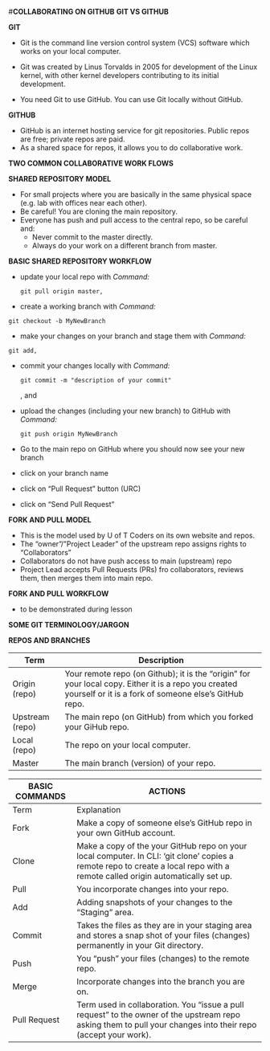 #**COLLABORATING ON GITHUB**
**GIT VS GITHUB**

**GIT**

* Git is the command line version control system (VCS) software which works on your local computer.

* Git was created by Linus Torvalds in 2005 for development of the Linux kernel, with other kernel developers contributing to its initial development.

* You need Git to use GitHub. You can use Git locally without GitHub.

**GITHUB**

* GitHub is an internet hosting service for git repositories. Public repos are free; private repos are paid.
* As a shared space for repos, it allows you to do collaborative work.
 
**TWO COMMON COLLABORATIVE WORK FLOWS**

**SHARED REPOSITORY MODEL**
 * For small projects where you are basically in the same physical space (e.g. lab with offices near each other).
 * Be careful! You are cloning the main repository.
 * Everyone has push and pull access to the central repo, so be careful and:
     * Never commit to the master directly.
     * Always do your work on a different branch from master.

**BASIC SHARED REPOSITORY WORKFLOW**

* update your local repo with _Command:_
  
  ```
  git pull origin master,
  ```

 * create a working branch with 
 _Command:_
  
  ```
  git checkout -b MyNewBranch
  ```
 
 * make your changes on your branch and stage them with 
 _Command:_
  
  ```
  git add,
  ```
 
* commit your changes locally with 
_Command:_
  
  ```
  git commit -m "description of your commit"
  ```
  , and
* upload the changes (including your new branch) to GitHub with 
_Command:_
  
  ```
  git push origin MyNewBranch
  ```
* Go to the main repo on GitHub where you should now see your new branch
* click on your branch name
* click on “Pull Request” button (URC)
* click on “Send Pull Request”

**FORK AND PULL MODEL**

* This is the model used by U of T Coders on its own website and repos.
* The “owner”/”Project Leader” of the upstream repo assigns rights to “Collaborators”
* Collaborators do not have push access to main (upstream) repo
* Project Lead accepts Pull Requests (PRs) fro collaborators, reviews them, then merges them into main repo.

**FORK AND PULL WORKFLOW**

 * to be demonstrated during lesson

**SOME GIT TERMINOLOGY/JARGON**

**REPOS AND BRANCHES**

Term| Description
------------ | -------------
Origin (repo)| Your remote repo (on Github); it is the “origin” for your local copy. Either it is a repo you created yourself or it is a fork of someone else’s GitHub repo.
Upstream (repo)| The main repo (on GitHub) from which you forked your GiHub repo.
Local (repo) |	The repo on your local computer.
Master	|The main branch (version) of your repo.
 
BASIC COMMANDS| ACTIONS
------------ | -------------
Term 	|Explanation
Fork	|Make a copy of someone else’s GitHub repo in your own GitHub account.
Clone	|Make a copy of the your GitHub repo on your local computer. In CLI: ‘git clone’ copies a remote repo to create a local repo with a remote called origin automatically set up.
Pull	|You incorporate changes into your repo.
Add	|Adding snapshots of your changes to the “Staging” area.
Commit	|Takes the files as they are in your staging area and stores a snap shot of your files (changes) permanently in your Git directory.
Push	|You “push” your files (changes) to the remote repo.
Merge	|Incorporate changes into the branch you are on.
Pull Request	|Term used in collaboration. You “issue a pull request” to the owner of the upstream repo asking them to pull your changes into their repo (accept your work).